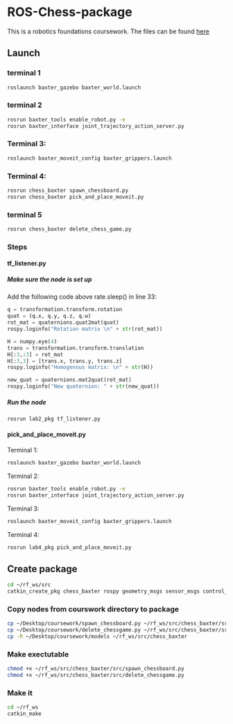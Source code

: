 # ROS-Chess-package

This is a robotics foundations coursework. The files can be found [here](https://moodle.gla.ac.uk/course/view.php?id=34588)

## Launch

### terminal 1

```bash
roslaunch baxter_gazebo baxter_world.launch
```

### terminal 2

```bash
rosrun baxter_tools enable_robot.py -e
rosrun baxter_interface joint_trajectory_action_server.py
```

### Terminal 3:

```sh
roslaunch baxter_moveit_config baxter_grippers.launch
```

### Terminal 4:

```sh
rosrun chess_baxter spawn_chessboard.py
rosrun chess_baxter pick_and_place_moveit.py
```

### terminal 5

```bash
rosrun chess_baxter delete_chess_game.py
```

### Steps
#### tf_listener.py
##### Make sure the node is set up
Add the following code above rate.sleep() in line 33:

```python
q = transformation.transform.rotation
quat = (q.x, q.y, q.z, q.w) 
rot_mat = quaternions.quat2mat(quat)
rospy.loginfo("Rotation matrix \n" + str(rot_mat))

H = numpy.eye(4)
trans = transformation.transform.translation
H[:3,:3] = rot_mat
H[:3,3] = [trans.x, trans.y, trans.z]
rospy.loginfo("Homogenous matrix: \n" + str(H))

new_quat = quaternions.mat2quat(rot_mat)
rospy.loginfo("New quaternion: " + str(new_quat))
```

##### Run the node

```sh
rosrun lab2_pkg tf_listener.py
```

#### pick_and_place_moveit.py
Terminal 1:

```sh
roslaunch baxter_gazebo baxter_world.launch
```

Terminal 2:

```sh
rosrun baxter_tools enable_robot.py -e
rosrun baxter_interface joint_trajectory_action_server.py
```

Terminal 3:

```sh
roslaunch baxter_moveit_config baxter_grippers.launch
```

Terminal 4:

```sh
rosrun lab4_pkg pick_and_place_moveit.py
```
## Create package

```bash
cd ~/rf_ws/src
catkin_create_pkg chess_baxter rospy geometry_msgs sensor_msgs control_msgs trajectory_msgs baxter_core_msgs baxter_interface
```

### Copy nodes from courswork directory to package

```bash
cp ~/Desktop/coursework/spawn_chessboard.py ~/rf_ws/src/chess_baxter/src/spawn_chessboard.py
cp ~/Desktop/coursework/delete_chessgame.py ~/rf_ws/src/chess_baxter/src/delete_chessgame.py
cp -R ~/Desktop/coursework/models ~/rf_ws/src/chess_baxter
```

### Make exectutable

```bash
chmod +x ~/rf_ws/src/chess_baxter/src/spawn_chessboard.py
chmod +x ~/rf_ws/src/chess_baxter/src/delete_chessgame.py
```

### Make it

```bash
cd ~/rf_ws
catkin_make
```
